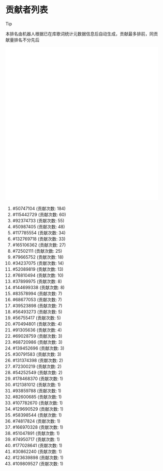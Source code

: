 # 贡献者列表

> [!TIP]
> 本排名由机器人根据已在库歌词统计元数据信息后自动生成，贡献最多排前，同贡献量排名不分先后

![贡献者头像画廊](./CONTRIBUTORS.svg)

1. #50747104 (贡献次数: 184)
2. #115442729 (贡献次数: 60)
3. #92374733 (贡献次数: 55)
4. #50987405 (贡献次数: 48)
5. #117785554 (贡献次数: 34)
6. #132769718 (贡献次数: 33)
7. #165106362 (贡献次数: 27)
8. #72502111 (贡献次数: 25)
9. #79665752 (贡献次数: 18)
10. #34237075 (贡献次数: 14)
11. #52089819 (贡献次数: 13)
12. #76810494 (贡献次数: 10)
13. #37899975 (贡献次数: 8)
14. #144699338 (贡献次数: 8)
15. #83578994 (贡献次数: 7)
16. #68677053 (贡献次数: 7)
17. #39523898 (贡献次数: 7)
18. #56493273 (贡献次数: 5)
19. #56755417 (贡献次数: 5)
20. #70494801 (贡献次数: 4)
21. #91305636 (贡献次数: 4)
22. #69028759 (贡献次数: 3)
23. #68720986 (贡献次数: 3)
24. #139452696 (贡献次数: 3)
25. #30791583 (贡献次数: 3)
26. #131374398 (贡献次数: 2)
27. #72300219 (贡献次数: 2)
28. #54252549 (贡献次数: 2)
29. #178468370 (贡献次数: 1)
30. #121381012 (贡献次数: 1)
31. #93859788 (贡献次数: 1)
32. #82600685 (贡献次数: 1)
33. #107782670 (贡献次数: 1)
34. #129690529 (贡献次数: 1)
35. #58398544 (贡献次数: 1)
36. #74817824 (贡献次数: 1)
37. #166970328 (贡献次数: 1)
38. #51047891 (贡献次数: 1)
39. #74950717 (贡献次数: 1)
40. #177028641 (贡献次数: 1)
41. #30862240 (贡献次数: 1)
42. #123639898 (贡献次数: 1)
43. #109809527 (贡献次数: 1)
